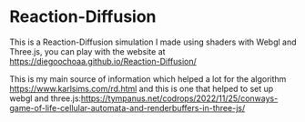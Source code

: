 # Reaction-Diffusion
This is a Reaction-Diffusion simulation I made using shaders with Webgl and Three.js, you can play with the website at https://diegoochoaa.github.io/Reaction-Diffusion/

This is my main source of information which helped a lot for the algorithm https://www.karlsims.com/rd.html and this is one that helped to set up webgl and three.js:https://tympanus.net/codrops/2022/11/25/conways-game-of-life-cellular-automata-and-renderbuffers-in-three-js/

```hello
